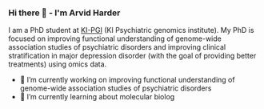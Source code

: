 ### Hi there 👋 - I'm Arvid Harder


I am a PhD student at [KI-PGI](https://ki.se/en/meb/ki-psychiatric-genomics-institute) (KI Psychiatric genomics institute). My PhD is focused on improving functional understanding of genome-wide association studies of psychiatric disorders and improving clinical stratification in major depression disorder (with the goal of providing better treatments) using omics data.

- 🔭 I’m currently working on improving functional understanding of genome-wide association studies of psychiatric disorders
- 🌱 I’m currently learning about molecular biolog
